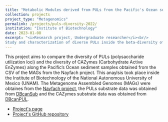 ```yaml
---
title: "Metabolic Modules derived from PULs from the Pacific's Ocean sediment"
collection: projects
project_type: "Metagenomics"
permalink: /projects/puls-diversity-2022/ 
institution: "Institute of Biotechnology"
date: 2023-01-08
excerpt: "<i>Research project, Undergraduate researcher</i><br/>
Study and characterization of diverse PULs inside the beta-diversity of the Pacific's Ocean sediment to obtain metabolic modules by identified taxonomic families."
---
```


This project aims to compare the diversity of PULs (polysaccharide utilization loci) and the diversity of CAZymes (Carbohydrate Active EnZymes) along the Pacific’s Ocean sediment samples obtained from the CSV of the MAGs from the Nayfach project. This anaylsis took place inside the Institute of Biotechnology of the National Autonomous University of Mexico (UNAM). The Metagenome Assembled Genomes (MAGs) were obtaines from the [Nayfach project](https://pubmed.ncbi.nlm.nih.gov/27803195/), the PULs substrate data was obtained from [DBcanSub](https://bcb.unl.edu/static/DBCAN-PUL/dbCAN-PUL_v5_05-10-2023.xlsx) and the CAZymes substrate data was obtained from [DBcanPUL](https://bcb.unl.edu/dbCAN_sub/data/fam-substrate-mapping-08252022.tsv).

- [Project's page](https://bernardochomboalvarez.github.io/CAZymes_PULs/)
- [Project's GitHub repository](https://github.com/BernardoChomboAlvarez/CAZymes_PULs.git)